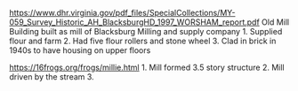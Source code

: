 https://www.dhr.virginia.gov/pdf_files/SpecialCollections/MY-059_Survey_Historic_AH_BlacksburgHD_1997_WORSHAM_report.pdf
    Old Mill Building built as mill of Blacksburg Milling and supply company
        1. Supplied flour and farm 
        2. Had five flour rollers and stone wheel
        3. Clad in brick in 1940s to have housing on upper floors

https://16frogs.org/frogs/millie.html
    1. Mill formed 3.5 story structure
    2. Mill driven by the stream
    3. 
